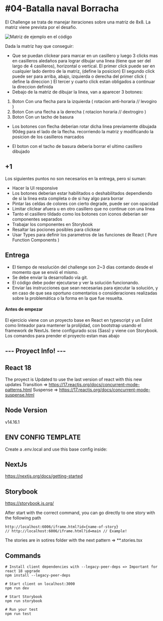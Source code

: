 # #04-Batalla naval Borracha
El Challenge se trata de manejar iteraciones sobre una matriz de 8x8.
La matriz viene prevista por el desafio.

![Matriz de ejemplo en el código](https://imgur.com/a/N3coNaL)

Dada la matriz hay que conseguir:
* Que se puedan clickear para marcar en un casillero y luego 3 clicks mas en casilleros aledaños para lograr dibujar una linea (tiene que ser del largo de 4 casilleros), horizontal o vertical.
El primer click puede ser en cualquier lado dentro de la matriz, (define la posicion)
El segundo click puede ser para arriba, abajo, izquierda o derecha del primer click ( define la direccion )
El tercer y cuarto click estan obligados a continuar la direccion definida
* Debajo de la matriz de dibujar la linea, van a aparecer 3 botones: 
1) Boton Con una flecha para la izquierda ( rotacion anti-horaria // levogiro )
2) Boton Con una flecha a la derecha ( rotacion horaria // dextrogiro )
3) Boton Con un tacho de basura

* Los botones con flecha deberian rotar dicha linea previamente dibujada 90deg para el lado de la flecha. recorriendo la matriz y modificando la posicion de los casilleros marcados

* El boton con el tacho de basura deberia borrar el ultimo casillero dibujado

## +1
Los siguientes puntos no son necesarios en la entrega, pero sí suman:

* Hacer la UI responsive
* Los botones deberian estar habilitados o deshabilitados dependiendo de si la linea esta completa o de si hay algo para borrar
* Pintar las celdas de colores con cierto degrade, puede ser con opacidad
* Limitar cliclear afuera u en otro casillero que no continue con una linea
* Tanto el casillero tildado como los botones con iconos deberian ser componentes separados
* Trabajar los componentes en Storybook
* Resaltar las pociones posibles para clickear
* Usar Types para definir los parametros de las funciones de React ( Pure Function Components )

## Entrega

* El tiempo de resolución del challenge son 2~3 días contando desde el momento que se envió el mismo.
* Se debe enviar la desarrollado vía git.
* El código debe poder ejecutarse y ver la solución funcionando.
* Enviar las instrucciones que sean necesarias para ejecutar la solución, y en caso de que sea oportuno comentarios o consideraciones realizadas sobre la problemática o la forma en la que fue resuelta.

#### Antes de empezar
El ejercicio viene con un proyecto base en React en typescript y un Eslint como linteador para mantener la prolijidad, con bootstrap usando el framework de NextJs. tiene configurado scss (Sass) y viene con Storybook. Los comandos para prender el proyecto estan mas abajo

## --- Proyect Info! ---

## React 18
The proyect is Updated to use the last version of react with this new updates
Transition => https://17.reactjs.org/docs/concurrent-mode-patterns.html
Suspense => https://17.reactjs.org/docs/concurrent-mode-suspense.html

## Node Version
v14.16.1
  

## ENV CONFIG TEMPLATE
Create a .env.local and use this base config inside:
  
## NextJs
https://nextjs.org/docs/getting-started

## Storybook
https://storybook.js.org/

After start with the correct command, you can go directly to one story with the following path
```
http://localhost:6006/iframe.html?id={name-of-story}
// http://localhost:6006/iframe.html?id=main // Example!
```

The stories are in sotires folder with the next pattern => **.stories.tsx

## Commands

```
# Install client dependencies with --legacy-peer-deps => Important for react 18 upgrade
npm install --legacy-peer-deps

# Start client on localhost:3000
npm run dev

# Start Storybook
npm run storybook

# Run your test
npm run test
```
